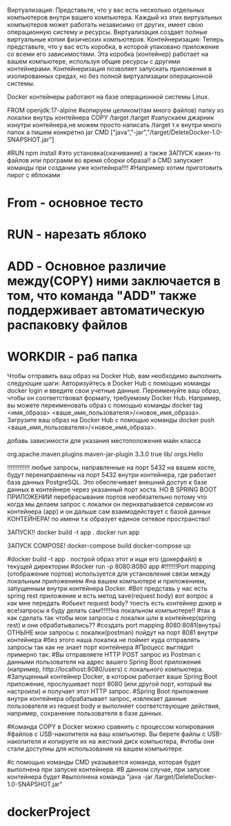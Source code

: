 Виртуализация: Представьте, что у вас есть несколько отдельных компьютеров внутри вашего компьютера. Каждый из этих виртуальных компьютеров может работать независимо от других, имеет свою операционную систему и ресурсы. Виртуализация создает полные виртуальные копии физических компьютеров.
Контейнеризация: Теперь представьте, что у вас есть коробка, в которой упаковано приложение со всеми его зависимостями. Эта коробка (контейнер) работает на вашем компьютере, используя общие ресурсы с другими контейнерами. Контейнеризация позволяет запускать приложения в изолированных средах, но без полной виртуализации операционной системы.

Docker контейнеры работают на базе операционной системы Linux. 

FROM openjdk:17-alpine
#копируем целиком(там много файлов) папку из локалки внутрь контейнера
COPY /target /target
#запускаем джарник изнутри контейнера,не можем просто написать /target т.к внутри много папок а пишем конкретно jar
CMD ["java","-jar","/target/DeleteDocker-1.0-SNAPSHOT.jar"]

#RUN npm install
#это установка(скачивание) а также ЗАПУСК каких-то файлов или программ во время сборки образа!! а CMD запускает команды при создании уже контейнра!!!!
#Например хотим приготовить пирог с яблоками
# From - основное тесто
# RUN - нарезать яблоко
# ADD - Основное различие между(COPY) ними заключается в том, что команда "ADD" также поддерживает автоматическую распаковку файлов
# WORKDIR - раб папка


Чтобы отправить ваш образ на Docker Hub, вам необходимо выполнить следующие шаги:
Авторизуйтесь в Docker Hub с помощью команды docker login и введите свои учетные данные.
Переименуйте ваш образ, чтобы он соответствовал формату, требуемому Docker Hub. Например, вы можете переименовать образ с помощью команды docker tag <имя_образа> <ваше_имя_пользователя>/<новое_имя_образа>.
Загрузите ваш образ на Docker Hub с помощью команды docker push <ваше_имя_пользователя>/<новое_имя_образа>.

добавь зависимости для указания местоположения майн класса

 <build>
        <plugins>
            <plugin>
                <!-- Build an executable JAR -->
                <groupId>org.apache.maven.plugins</groupId>
                <artifactId>maven-jar-plugin</artifactId>
                <version>3.3.0</version>
                <configuration>
                    <archive>
                        <manifest>
                            <addClasspath>true</addClasspath>
                            <classpathPrefix>lib/</classpathPrefix>
                            <mainClass>orgs.Hello</mainClass>
                        </manifest>
                    </archive>
                </configuration>
            </plugin>
        </plugins>
    </build>


 !!!!!!!!!!!!!
 любые запросы, направленные на порт 5432 на вашем хосте, будут перенаправлены на порт 5432 внутри контейнера, где работает база данных PostgreSQL. Это обеспечивает внешний доступ к базе данных в контейнере через указанный порт хоста.
НО В SPRING BOOT ПРИЛОЖЕНИИ перебрасывание портов необязательно потому что когда мы делаем запрос с локалки он пернхватывается сервисом из контейнера (app) и он дальше сам взаимодействует с базой данных КОНТЕЙНЕРА! по имени т.к образует единое сетевое пространство!

ЗАПУСК!!
docker build -t app .
docker run app

ЗАПУСК COMPOSE!
docker-compose build
docker-compose up

#docker build -t app . построй образ этот и ищи его (докерфайл) в текущей директории
#docker run -p 8080:8080 app
#!!!!!!!Port mapping (отображение портов) используется для установления связи между локальным приложением
#на вашем компьютере и приложением, запущенным внутри контейнера Docker.
#Вот представь у нас есть spring rest приложение и есть метод save(request body) вот вопрос а как мне передать
#обьект request body? тоесть есть контейнер докер и все!запросы я буду делать сам!!!!!!!на локальном компьютере!!
#так а как сделать так чтобы мои запросы с локалки шли в контейнер(spring rest) и они обрабатывались??
#создать port mapping  8080:8081(внутрь) ОТНЫНЕ мои запросы с локалки(postman) пойдут на порт 8081 внутри контейнера
#без этого наша локалка не поймет куда отправлять запросы так как не знает порт контейнера
#Процесс выглядит примерно так:
#Вы отправляете HTTP POST запрос из Postman с данными пользователя на адрес вашего Spring Boot приложения (например, http://localhost:8080/users) с локального компьютера.
#Запущенный контейнер Docker, в котором работает ваше Spring Boot приложение, прослушивает порт 8080 (или другой порт, который вы настроили) и получает этот HTTP запрос.
#Spring Boot приложение внутри контейнера обрабатывает запрос, извлекает данные пользователя из request body и выполняет соответствующие действия, например, сохранение пользователя в базе данных.

#Команда COPY в Docker можно сравнить с процессом копирования
#файлов с USB-накопителя на ваш компьютер. Вы берете файлы с USB-накопителя и копируете их на жесткий диск компьютера,
#чтобы они стали доступны для использования на вашем компьютере.


#с помощью команды CMD указывается команда, которая будет выполнена при запуске контейнера.
#В данном случае, при запуске контейнера будет
#выполнена команда "java -jar /target/DeleteDocker-1.0-SNAPSHOT.jar"
# dockerProject
